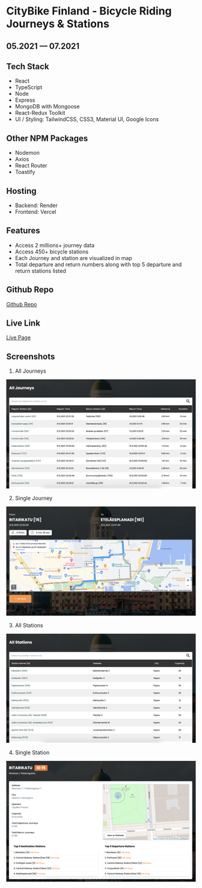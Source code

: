 # CityBike Finland - Bicycle Riding Journeys & Stations
## 05.2021 &mdash; 07.2021

## Tech Stack

- React
- TypeScript
- Node
- Express
- MongoDB with Mongoose
- React-Redux Toolkit
- UI / Styling: TailwindCSS, CSS3, Material UI, Google Icons

## Other NPM Packages

- Nodemon
- Axios
- React Router
- Toastify

## Hosting
- Backend: Render
- Frontend: Vercel

## Features

- Access 2 millions+ journey data
- Access 450+ bicycle stations
- Each Journey and station are visualized in map
- Total departure and return numbers along with top 5 departure and return stations listed

## Github Repo

<a href="https://www.github.com/kcvijay/helsinki-citybike" target="_blank">Github Repo</a>

## Live Link

<a href="https://www.helsinki-citybike-two.vercel.app" target="_blank">Live Page</a>

## Screenshots

1. All Journeys
  
<img src="./client/src/assets/all_journeys.png" alt="List of all journeys in a table" width="600px" height="auto">

2. Single Journey
  
<img src="./client/src/assets/single_journey.png" alt="Depiction of single journey data" width="600px" height="auto">

3. All Stations
  
<img src="./client/src/assets/all_stations.png" alt="List of all stations in a table" width="600px" height="auto">

4. Single Station
  
<img src="./client/src/assets/single_station.png" alt="Depiction of single station data" width="600px" height="auto">


